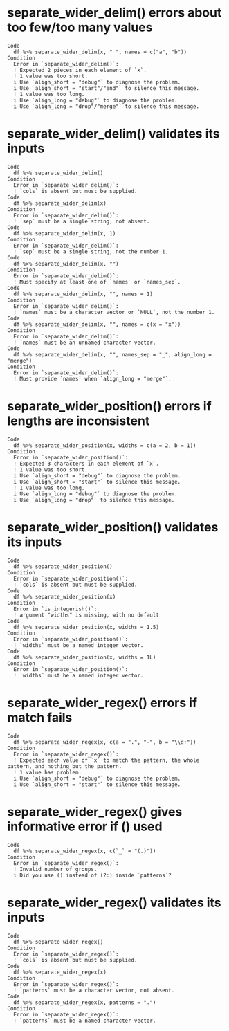 # separate_wider_delim() errors about too few/too many values

    Code
      df %>% separate_wider_delim(x, " ", names = c("a", "b"))
    Condition
      Error in `separate_wider_delim()`:
      ! Expected 2 pieces in each element of `x`.
      ! 1 value was too short.
      i Use `align_short = "debug"` to diagnose the problem.
      i Use `align_short = "start"/"end"` to silence this message.
      ! 1 value was too long.
      i Use `align_long = "debug"` to diagnose the problem.
      i Use `align_long = "drop"/"merge"` to silence this message.

# separate_wider_delim() validates its inputs

    Code
      df %>% separate_wider_delim()
    Condition
      Error in `separate_wider_delim()`:
      ! `cols` is absent but must be supplied.
    Code
      df %>% separate_wider_delim(x)
    Condition
      Error in `separate_wider_delim()`:
      ! `sep` must be a single string, not absent.
    Code
      df %>% separate_wider_delim(x, 1)
    Condition
      Error in `separate_wider_delim()`:
      ! `sep` must be a single string, not the number 1.
    Code
      df %>% separate_wider_delim(x, "")
    Condition
      Error in `separate_wider_delim()`:
      ! Must specify at least one of `names` or `names_sep`.
    Code
      df %>% separate_wider_delim(x, "", names = 1)
    Condition
      Error in `separate_wider_delim()`:
      ! `names` must be a character vector or `NULL`, not the number 1.
    Code
      df %>% separate_wider_delim(x, "", names = c(x = "x"))
    Condition
      Error in `separate_wider_delim()`:
      ! `names` must be an unnamed character vector.
    Code
      df %>% separate_wider_delim(x, "", names_sep = "_", align_long = "merge")
    Condition
      Error in `separate_wider_delim()`:
      ! Must provide `names` when `align_long = "merge"`.

# separate_wider_position() errors if lengths are inconsistent

    Code
      df %>% separate_wider_position(x, widths = c(a = 2, b = 1))
    Condition
      Error in `separate_wider_position()`:
      ! Expected 3 characters in each element of `x`.
      ! 1 value was too short.
      i Use `align_short = "debug"` to diagnose the problem.
      i Use `align_short = "start"` to silence this message.
      ! 1 value was too long.
      i Use `align_long = "debug"` to diagnose the problem.
      i Use `align_long = "drop"` to silence this message.

# separate_wider_position() validates its inputs

    Code
      df %>% separate_wider_position()
    Condition
      Error in `separate_wider_position()`:
      ! `cols` is absent but must be supplied.
    Code
      df %>% separate_wider_position(x)
    Condition
      Error in `is_integerish()`:
      ! argument "widths" is missing, with no default
    Code
      df %>% separate_wider_position(x, widths = 1.5)
    Condition
      Error in `separate_wider_position()`:
      ! `widths` must be a named integer vector.
    Code
      df %>% separate_wider_position(x, widths = 1L)
    Condition
      Error in `separate_wider_position()`:
      ! `widths` must be a named integer vector.

# separate_wider_regex() errors if match fails

    Code
      df %>% separate_wider_regex(x, c(a = ".", "-", b = "\\d+"))
    Condition
      Error in `separate_wider_regex()`:
      ! Expected each value of `x` to match the pattern, the whole pattern, and nothing but the pattern.
      ! 1 value has problem.
      i Use `align_short = "debug"` to diagnose the problem.
      i Use `align_short = "start"` to silence this message.

# separate_wider_regex() gives informative error if () used

    Code
      df %>% separate_wider_regex(x, c(`_` = "(.)"))
    Condition
      Error in `separate_wider_regex()`:
      ! Invalid number of groups.
      i Did you use () instead of (?:) inside `patterns`?

# separate_wider_regex() validates its inputs

    Code
      df %>% separate_wider_regex()
    Condition
      Error in `separate_wider_regex()`:
      ! `cols` is absent but must be supplied.
    Code
      df %>% separate_wider_regex(x)
    Condition
      Error in `separate_wider_regex()`:
      ! `patterns` must be a character vector, not absent.
    Code
      df %>% separate_wider_regex(x, patterns = ".")
    Condition
      Error in `separate_wider_regex()`:
      ! `patterns` must be a named character vector.

